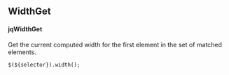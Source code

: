 ## WidthGet
#### jqWidthGet
Get the current computed width for the first element in the set of matched elements.
```
$(${selector}).width();
```